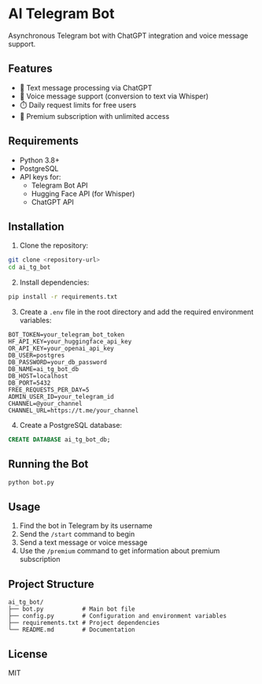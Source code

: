 # AI Telegram Bot

Asynchronous Telegram bot with ChatGPT integration and voice message support.

## Features

- 💬 Text message processing via ChatGPT
- 🎤 Voice message support (conversion to text via Whisper)
- ⏱️ Daily request limits for free users
- 💎 Premium subscription with unlimited access

## Requirements

- Python 3.8+
- PostgreSQL
- API keys for:
  - Telegram Bot API
  - Hugging Face API (for Whisper)
  - ChatGPT API

## Installation

1. Clone the repository:
```bash
git clone <repository-url>
cd ai_tg_bot
```

2. Install dependencies:
```bash
pip install -r requirements.txt
```

3. Create a `.env` file in the root directory and add the required environment variables:
```env
BOT_TOKEN=your_telegram_bot_token
HF_API_KEY=your_huggingface_api_key
OR_API_KEY=your_openai_api_key
DB_USER=postgres
DB_PASSWORD=your_db_password
DB_NAME=ai_tg_bot_db
DB_HOST=localhost
DB_PORT=5432
FREE_REQUESTS_PER_DAY=5
ADMIN_USER_ID=your_telegram_id
CHANNEL=@your_channel
CHANNEL_URL=https://t.me/your_channel
```

4. Create a PostgreSQL database:
```sql
CREATE DATABASE ai_tg_bot_db;
```

## Running the Bot

```bash
python bot.py
```

## Usage

1. Find the bot in Telegram by its username
2. Send the `/start` command to begin
3. Send a text message or voice message
4. Use the `/premium` command to get information about premium subscription

## Project Structure

```
ai_tg_bot/
├── bot.py           # Main bot file
├── config.py        # Configuration and environment variables
├── requirements.txt # Project dependencies
└── README.md        # Documentation
```

## License

MIT 